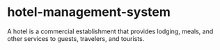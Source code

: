# hotel-management-system
A hotel is a commercial establishment that provides lodging, meals, and other services to guests, travelers, and tourists.
